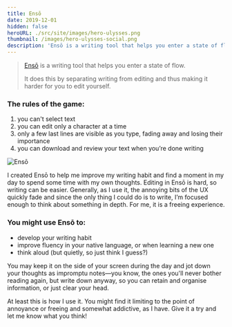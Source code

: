 ```yaml
---
title: Ensō
date: 2019-12-01
hidden: false
heroURL: ./src/site/images/hero-ulysses.png
thumbnail: /images/hero-ulysses-social.png
description: 'Ensō is a writing tool that helps you enter a state of flow.'
---
```


> <a href="https://enso.sonnet.io" target="_blank">Ensō</a> is a writing tool that helps you enter a state of flow.
>
> It does this by separating writing from editing and thus making it harder for you to edit yourself.

### The rules of the game:

1. you can't select text
2. you can edit only a character at a time
3. only a few last lines are visible as you type, fading away and losing their importance
4. you can download and review your text when you’re done writing

![Ensō](/images/ulysses-fox.png)

I created Ensō to help me improve my writing habit and find a moment in my day to spend some time with my own thoughts. Editing in Ensō is hard, so writing can be easier. Generally, as I use it, the annoying bits of the UX quickly fade and since the only thing I could do is to write, I’m focused enough to think about something in depth. For me, it is a freeing experience.

### You might use Ensō to:

-   develop your writing habit
-   improve fluency in your native language, or when learning a new one
-   think aloud (but quietly, so just think I guess?)

You may keep it on the side of your screen during the day and jot down your thoughts as impromptu notes—you know, the ones you'll never bother reading again, but write down anyway, so you can retain and organise information, or just clear your head.

At least this is how I use it. You might find it limiting to the point of annoyance or freeing and somewhat addictive, as I have. Give it a try and let me know what you think!
